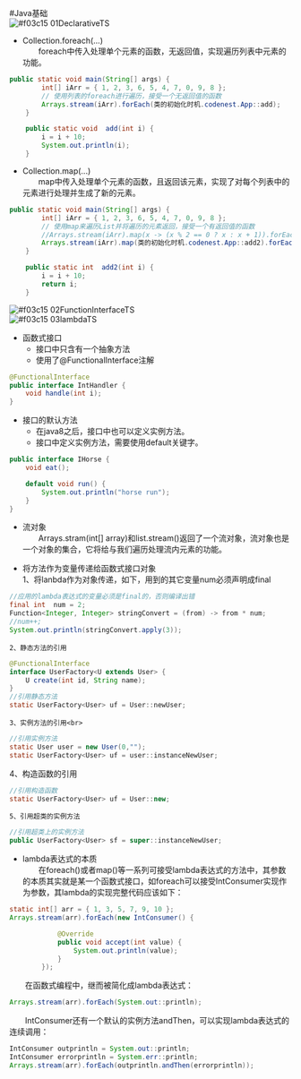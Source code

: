#Java基础<br>
![#f03c15](https://placehold.it/15/f03c15/000000?text=+) 01DeclarativeTS<br>
* Collection.foreach(...)<br>
　　foreach中传入处理单个元素的函数，无返回值，实现遍历列表中元素的功能。
```java
public static void main(String[] args) {
		int[] iArr = { 1, 2, 3, 6, 5, 4, 7, 0, 9, 8 };
		// 使用列表的foreach进行遍历，接受一个无返回值的函数
		Arrays.stream(iArr).forEach(类的初始化时机.codenest.App::add);
	}

	public static void  add(int i) {
		i = i + 10;
		System.out.println(i);
	}
```

* Collection.map(...)<br>
　　map中传入处理单个元素的函数，且返回该元素，实现了对每个列表中的元素进行处理并生成了新的元素。
  
```java
public static void main(String[] args) {
		int[] iArr = { 1, 2, 3, 6, 5, 4, 7, 0, 9, 8 };
		// 使用map来遍历List并将遍历的元素返回，接受一个有返回值的函数
		//Arrays.stream(iArr).map(x -> (x % 2 == 0 ? x : x + 1)).forEach(System.out::println);
		Arrays.stream(iArr).map(类的初始化时机.codenest.App::add2).forEach(System.out::println);
	}

	public static int  add2(int i) {
		i = i + 10;
		return i;
	}
```
![#f03c15](https://placehold.it/15/f03c15/000000?text=+) 02FunctionInterfaceTS<br>
![#f03c15](https://placehold.it/15/f03c15/000000?text=+) 03lambdaTS<br>
* 函数式接口
    * 接口中只含有一个抽象方法
    * 使用了@FunctionalInterface注解
```java
@FunctionalInterface
public interface IntHandler {
	void handle(int i);
}

```

* 接口的默认方法
    * 在java8之后，接口中也可以定义实例方法。
    * 接口中定义实例方法，需要使用default关键字。
```java
public interface IHorse {
	void eat();

    default void run() {
		System.out.println("horse run");
	}
}

```
* 流对象<br>
　　Arrays.stram(int[] array)和list.stream()返回了一个流对象，流对象也是一个对象的集合，它将给与我们遍历处理流内元素的功能。

* 将方法作为变量传递给函数式接口对象<br>
    1、将lanbda作为对象传递，如下，用到的其它变量num必须声明成final<br>
```java
//应用的lambda表达式的变量必须是final的，否则编译出错
final int  num = 2;
Function<Integer, Integer> stringConvert = (from) -> from * num;
//num++;
System.out.println(stringConvert.apply(3));
```

    2、静态方法的引用
    
```java
@FunctionalInterface
interface UserFactory<U extends User> {
    U create(int id, String name);
}
//引用静态方法
static UserFactory<User> uf = User::newUser;
```
    3、实例方法的引用<br>
```java
//引用实例方法
static User user = new User(0,"");
static UserFactory<User> uf = user::instanceNewUser;
```
   
   4、构造函数的引用
```java
//引用构造函数
static UserFactory<User> uf = User::new;
```
    5、引用超类的实例方法
```java
//引用超类上的实例方法
public UserFactory<User> sf = super::instanceNewUser;
```

* lambda表达式的本质<br>
　　在foreach()或者map()等一系列可接受lambda表达式的方法中，其参数的本质其实就是某一个函数式接口，如foreach可以接受IntConsumer实现作为参数，其lambda的实现完整代码应该如下：
```java
static int[] arr = { 1, 3, 5, 7, 9, 10 };
Arrays.stream(arr).forEach(new IntConsumer() {

			@Override
			public void accept(int value) {
				System.out.println(value);
			}
		});

```
　　在函数式编程中，继而被简化成lambda表达式：
```java
Arrays.stream(arr).forEach(System.out::println);
```
　　IntConsumer还有一个默认的实例方法andThen，可以实现lambda表达式的连续调用：
```java
IntConsumer outprintln = System.out::println;
IntConsumer errorprintln = System.err::println;	
Arrays.stream(arr).forEach(outprintln.andThen(errorprintln));
```

   
   
